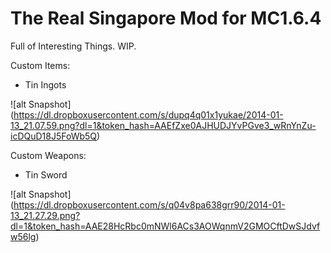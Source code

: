 The Real Singapore Mod for MC1.6.4        
===
Full of Interesting Things. WIP.

Custom Items:

* Tin Ingots

![alt Snapshot] (https://dl.dropboxusercontent.com/s/dupq4q01x1yukae/2014-01-13_21.07.59.png?dl=1&token_hash=AAEfZxe0AJHUDJYvPGve3_wRnYnZu-icDQuD18J5FoWb5Q)

Custom Weapons:

* Tin Sword

![alt Snapshot] (https://dl.dropboxusercontent.com/s/q04v8pa638grr90/2014-01-13_21.27.29.png?dl=1&token_hash=AAE28HcRbc0mNWl6ACs3AOWqnmV2GMOCftDwSJdvfw56lg)

